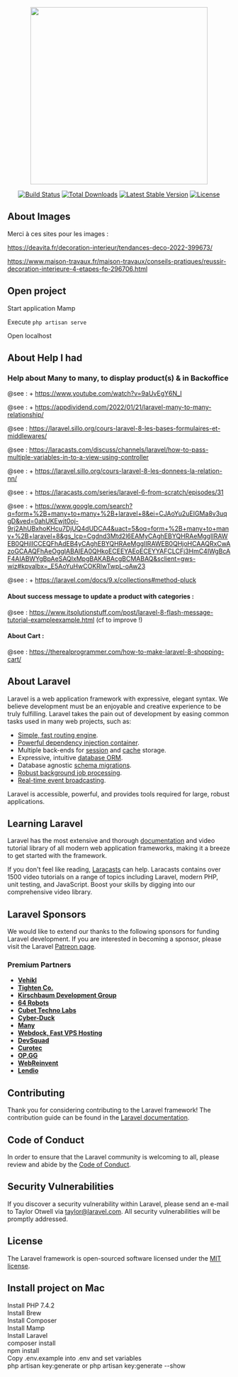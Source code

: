 <p align="center"><a href="https://laravel.com" target="_blank"><img src="https://raw.githubusercontent.com/laravel/art/master/logo-lockup/5%20SVG/2%20CMYK/1%20Full%20Color/laravel-logolockup-cmyk-red.svg" width="400"></a></p>

<p align="center">
<a href="https://travis-ci.org/laravel/framework"><img src="https://travis-ci.org/laravel/framework.svg" alt="Build Status"></a>
<a href="https://packagist.org/packages/laravel/framework"><img src="https://img.shields.io/packagist/dt/laravel/framework" alt="Total Downloads"></a>
<a href="https://packagist.org/packages/laravel/framework"><img src="https://img.shields.io/packagist/v/laravel/framework" alt="Latest Stable Version"></a>
<a href="https://packagist.org/packages/laravel/framework"><img src="https://img.shields.io/packagist/l/laravel/framework" alt="License"></a>
</p>

## About Images

Merci à ces sites pour les images : 

https://deavita.fr/decoration-interieur/tendances-deco-2022-399673/

https://www.maison-travaux.fr/maison-travaux/conseils-pratiques/reussir-decoration-interieure-4-etapes-fp-296706.html

## Open project
Start application Mamp  

Execute ``` php artisan serve ```

Open localhost

## About Help I had

### Help about Many to many, to display product(s) & in Backoffice
@see : + https://www.youtube.com/watch?v=9aUvEgY6N_I 

@see : + https://appdividend.com/2022/01/21/laravel-many-to-many-relationship/

@see : https://laravel.sillo.org/cours-laravel-8-les-bases-formulaires-et-middlewares/

@see : https://laracasts.com/discuss/channels/laravel/how-to-pass-multiple-variables-in-to-a-view-using-controller

@see : + https://laravel.sillo.org/cours-laravel-8-les-donnees-la-relation-nn/

@see : + https://laracasts.com/series/laravel-6-from-scratch/episodes/31

@see : + https://www.google.com/search?q=form+%2B+many+to+many+%2B+laravel+8&ei=CJAoYu2uEIGMa8v3uqgD&ved=0ahUKEwjt0oj-9rj2AhUBxhoKHcu7DjUQ4dUDCA4&uact=5&oq=form+%2B+many+to+many+%2B+laravel+8&gs_lcp=Cgdnd3Mtd2l6EAMyCAghEBYQHRAeMggIIRAWEB0QHjIICCEQFhAdEB4yCAghEBYQHRAeMggIIRAWEB0QHjoHCAAQRxCwAzoGCAAQFhAeOggIABAIEA0QHkoECEEYAEoECEYYAFCLCFj3HmC4IWgBcAF4AIABWYgBpAeSAQIxMpgBAKABAcgBCMABAQ&sclient=gws-wiz#kpvalbx=_E5AoYuHwCOKRlwTwpL-oAw23  &nbsp;

@see : + https://laravel.com/docs/9.x/collections#method-pluck

#### About success message to update a product with categories :
@see : https://www.itsolutionstuff.com/post/laravel-8-flash-message-tutorial-exampleexample.html
(cf to improve !)

#### About Cart :

@see : https://therealprogrammer.com/how-to-make-laravel-8-shopping-cart/



## About Laravel

Laravel is a web application framework with expressive, elegant syntax. We believe development must be an enjoyable and creative experience to be truly fulfilling. Laravel takes the pain out of development by easing common tasks used in many web projects, such as:

- [Simple, fast routing engine](https://laravel.com/docs/routing).
- [Powerful dependency injection container](https://laravel.com/docs/container).
- Multiple back-ends for [session](https://laravel.com/docs/session) and [cache](https://laravel.com/docs/cache) storage.
- Expressive, intuitive [database ORM](https://laravel.com/docs/eloquent).
- Database agnostic [schema migrations](https://laravel.com/docs/migrations).
- [Robust background job processing](https://laravel.com/docs/queues).
- [Real-time event broadcasting](https://laravel.com/docs/broadcasting).

Laravel is accessible, powerful, and provides tools required for large, robust applications.

## Learning Laravel

Laravel has the most extensive and thorough [documentation](https://laravel.com/docs) and video tutorial library of all modern web application frameworks, making it a breeze to get started with the framework.

If you don't feel like reading, [Laracasts](https://laracasts.com) can help. Laracasts contains over 1500 video tutorials on a range of topics including Laravel, modern PHP, unit testing, and JavaScript. Boost your skills by digging into our comprehensive video library.

## Laravel Sponsors

We would like to extend our thanks to the following sponsors for funding Laravel development. If you are interested in becoming a sponsor, please visit the Laravel [Patreon page](https://patreon.com/taylorotwell).

### Premium Partners

- **[Vehikl](https://vehikl.com/)**
- **[Tighten Co.](https://tighten.co)**
- **[Kirschbaum Development Group](https://kirschbaumdevelopment.com)**
- **[64 Robots](https://64robots.com)**
- **[Cubet Techno Labs](https://cubettech.com)**
- **[Cyber-Duck](https://cyber-duck.co.uk)**
- **[Many](https://www.many.co.uk)**
- **[Webdock, Fast VPS Hosting](https://www.webdock.io/en)**
- **[DevSquad](https://devsquad.com)**
- **[Curotec](https://www.curotec.com/services/technologies/laravel/)**
- **[OP.GG](https://op.gg)**
- **[WebReinvent](https://webreinvent.com/?utm_source=laravel&utm_medium=github&utm_campaign=patreon-sponsors)**
- **[Lendio](https://lendio.com)**

## Contributing

Thank you for considering contributing to the Laravel framework! The contribution guide can be found in the [Laravel documentation](https://laravel.com/docs/contributions).

## Code of Conduct

In order to ensure that the Laravel community is welcoming to all, please review and abide by the [Code of Conduct](https://laravel.com/docs/contributions#code-of-conduct).

## Security Vulnerabilities

If you discover a security vulnerability within Laravel, please send an e-mail to Taylor Otwell via [taylor@laravel.com](mailto:taylor@laravel.com). All security vulnerabilities will be promptly addressed.

## License

The Laravel framework is open-sourced software licensed under the [MIT license](https://opensource.org/licenses/MIT).

## Install project on Mac

Install PHP 7.4.2  
Install Brew  
Install Composer  
Install Mamp  
Install Laravel  
  composer install  
  npm install  
  Copy .env.example into .env and set variables  
  php artisan key:generate
or
  php artisan key:generate --show  
  
